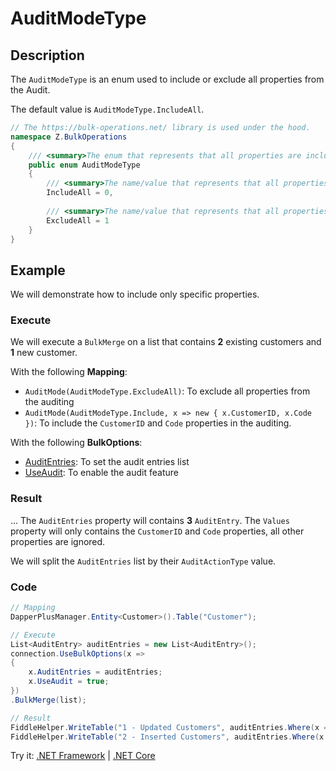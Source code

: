 # AuditModeType

## Description

The `AuditModeType` is an enum used to include or exclude all properties from the Audit.

The default value is `AuditModeType.IncludeAll`.

```csharp
// The https://bulk-operations.net/ library is used under the hood.
namespace Z.BulkOperations
{
    /// <summary>The enum that represents that all properties are included or excluded.</summary>
    public enum AuditModeType
    {
		/// <summary>The name/value that represents that all properties are included.</summary>
        IncludeAll = 0,
		
		/// <summary>The name/value that represents that all properties are excluded.</summary>
        ExcludeAll = 1
    }
}
```

## Example

We will demonstrate how to include only specific properties.

### Execute

We will execute a `BulkMerge` on a list that contains **2** existing customers and **1** new customer.

With the following **Mapping**:

- `AuditMode(AuditModeType.ExcludeAll)`: To exclude all properties from the auditing
- `AuditMode(AuditModeType.Include, x => new { x.CustomerID, x.Code })`: To include the `CustomerID` and `Code` properties in the auditing.

With the following **BulkOptions**:
- [AuditEntries](audit-entries.md): To set the audit entries list
- [UseAudit](use-audit.md): To enable the audit feature

### Result

...
The `AuditEntries` property will contains **3** `AuditEntry`. The `Values` property will only contains the `CustomerID` and `Code` properties, all other properties are ignored.

We will split the `AuditEntries` list by their `AuditActionType` value.

### Code

```csharp
// Mapping
DapperPlusManager.Entity<Customer>().Table("Customer");

// Execute
List<AuditEntry> auditEntries = new List<AuditEntry>(); 
connection.UseBulkOptions(x => 
{ 
    x.AuditEntries = auditEntries; 
    x.UseAudit = true;
})
.BulkMerge(list);

// Result
FiddleHelper.WriteTable("1 - Updated Customers", auditEntries.Where(x => x.Action == AuditActionType.Update));
FiddleHelper.WriteTable("2 - Inserted Customers", auditEntries.Where(x => x.Action == AuditActionType.Insert));
```

Try it: [.NET Framework](https://dotnetfiddle.net/WTIe5L) | [.NET Core](https://dotnetfiddle.net/y4w1ZG)
